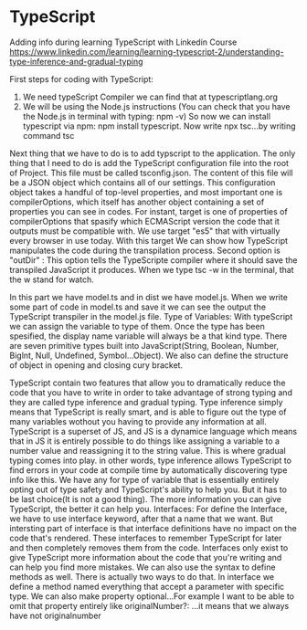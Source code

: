 # TypeScript
Adding info during learning TypeScript with Linkedin Course https://www.linkedin.com/learning/learning-typescript-2/understanding-type-inference-and-gradual-typing

First steps for coding with TypeScript:
1. We need typeScript Compiler we can find that at typescriptlang.org
2. We will be using the Node.js instructions (You can check that you have the Node.js in terminal with typing: npm -v)
So now we can install typescript via npm: npm install typescript. Now write npx tsc...by writing command tsc

Next thing that we have to do is to add typscript to the application. The only thing that I need to do is add the TypeScript configuration file into the root of Project.
This file must be called tsconfig.json. The content of this file will be a JSON object which contains all of our settings. This configuration object takes a handful of top-level properties, and most important one is compilerOptions, which itself has another object containing a set of properties you can see in codes.
For instant, target is one of properties of compilerOptions that spasify which ECMAScript version the code that it outputs must be compatible with. We use target "es5" that with virtually every browser in use today.
With this target We can show how TypeScript manipulates the code during the transpilation process.
Second option is "outDir" : This option tells the TypeScripte compiler where it should save the transpiled JavaScript it produces.
When we type tsc -w in the terminal, that the w stand for watch.

In this part we have model.ts and in dist we have model.js. When we write some part of code in model.ts and save it we can see the output the TypeScript transpiler in the model.js file. 
Type of Variables:
With typeScript we can assign the variable to type of them. Once the type has been spesified, the display name variable will always be a that kind type. There are seven primitive types built into JavaScript(String, Boolean, Number, Biglnt, Null, Undefined, Symbol...Object). We also can define the structure of object in opening and closing cury bracket.

TypeScript contain two features that allow you to dramatically reduce the code that you have to write in order to take advantage of strong typing and they are called type inference and gradual typing.
Type inference simply means that TypeScript is really smart, and is able to figure out the type of many variables wothout you having to provide any information at all.
TypeScript is a superset of JS, and JS is a dynamice language which means that in JS it is entirely possible to do things like assigning a variable to a number value and reassigning it to the string value. This is where gradual typing comes into play. in other words, type inference allows TypeScript to find errors in your code at compile time by automatically discovering type info like this.
We have any for type of variable that is essentially entirely opting out of type safety and TypeScript's ability to help you. But it has to be last choice(It is not a good thing).
The more information you can give TypeScript, the better it can help you.
Interfaces:
For define the Interface, we have to use interface keyword, after that a name that we want. But intersting part of interface is that interface definitions have no impact on the code that's rendered. These interfaces to remember TypeScript for later and then completely removes them from the code. Interfaces only exist to give TypeScript more information about the code that you're writing and can help you find more mistakes.
We can also use the syntax to define methods as well. There is actually two ways to do that.
In interface we define a method named everything that accept a parameter with specific type. We can also make property optional...For example I want to be able to omit that property entirely like originalNumber?: ...it means that we always have not originalnumber
